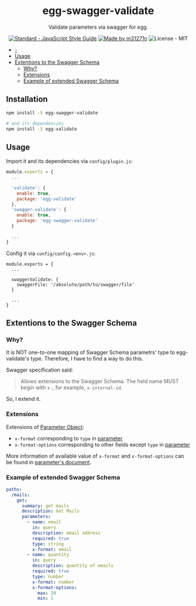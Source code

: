 <h1 align="center">egg-swagger-validate</h1>

<p align="center">Validate parameters via swagger for egg.</p>

<p align="center">
<a href="http://standardjs.com/" target="_blank"><img src="https://img.shields.io/badge/code%20style-standard-brightgreen.svg?style=flat" alt="Standard - JavaScript Style Guide"></a>
<a href="http://m31271n.com/" target="_blank"><img src="https://img.shields.io/badge/made%20by-m31271n-brightgreen.svg?style=flat" alt="Made by m31271n"></a>
<img src="https://img.shields.io/badge/license-MIT-brightgreen.svg?style=flat" alt="License - MIT">
</p>

<!-- start: markdown-toc -->


- [-](#-)
- [Usage](#usage)
- [Extentions to the Swagger Schema](#extentions-to-the-swagger-schema)
    - [Why?](#why)
    - [Extensions](#extensions)
    - [Example of extended Swagger Schema](#example-of-extended-swagger-schema)

<!-- end: markdown-toc -->

## Installation

```sh
npm install -S egg-swagger-validate

# and its dependencies
npm install -S egg-validate
```

## Usage

Import it and its dependencies via `config/plugin.js`:

```js
module.exports = {
  ...

  'validate': {
    enable: true,
    package: 'egg-validate'
  },
  'swagger-validate': {
    enable: true,
    package: 'egg-swagger-validate'
  }

  ...
}
```

Config it via `config/config.<env>.js`:

```
module.exports = {
  ...

  swaggerValidate: {
    swaggerFile: '/absolute/path/to/swagger/file'
  }

  ...
}
```

## Extentions to the Swagger Schema
### Why?
It is NOT one-to-one mapping of Swagger Schema parametrs' type to egg-validate's type. Therefore, I have to find a way to do this.

Swagger specification said:

> Allows extensions to the Swagger Schema. The field name MUST begin with `x-`, for example, `x-internal-id`.

So, I extend it.

### Extensions
Extensions of [Parameter Object](http://swagger.io/specification/#parameterObject):

+ `x-format` corresponding to `type` in [parameter](https://github.com/node-modules/parameter)
+ `x-format-options` corresponding to other fields except `type` in [parameter](https://github.com/node-modules/parameter)

More information of available value of `x-format` and `x-format-options` can be found in [parameter's document](https://github.com/node-modules/parameter).

### Example of extended Swagger Schema

```yaml
paths:
  /mails:
    get:
      summary: get mails
      description: Get Mails
      parameters:
        - name: email
          in: query
          description: email address
          required: true
          type: string
          x-format: email
        - name: quantity
          in: query
          description: quantity of emails
          required: true
          type: number
          x-format: number
          x-format-options:
            max: 20
            min: 1
```
